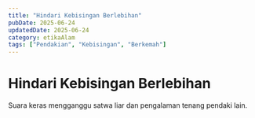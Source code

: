 ```yaml
---
title: "Hindari Kebisingan Berlebihan"
pubDate: 2025-06-24
updatedDate: 2025-06-24
category: etikaAlam
tags: ["Pendakian", "Kebisingan", "Berkemah"]
---
```


# Hindari Kebisingan Berlebihan

Suara keras mengganggu satwa liar dan pengalaman tenang pendaki lain.
